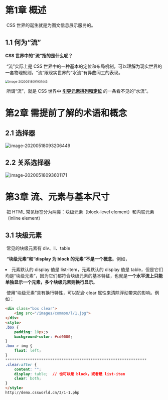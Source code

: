 # 第1章 概述

​		CSS 世界的诞生就是为图文信息展示服务的。

## 1.1 何为“流”

**CSS 世界中的“流”指的是什么呢？**

​		“流”实际上是 CSS 世界中的一种基本的定位和布局机制，可以理解为现实世界的一套物理规则，“流”跟现实世界的“水流”有异曲同工的表现。

<img src="C:\Users\hang_\AppData\Roaming\Typora\typora-user-images\image-20200518091931443.png" alt="image-20200518091931443" style="zoom:67%;" />

​	所谓“流”，就是 CSS 世界中 <u>**引导元素排列和定位**</u> 的一条看不见的“水流”。





# 第2章 需提前了解的术语和概念

## 2.1 选择器

![image-20200518093206449](C:\Users\hang_\AppData\Roaming\Typora\typora-user-images\image-20200518093206449.png)



## 2.2 关系选择器

![image-20200518093601171](C:\Users\hang_\AppData\Roaming\Typora\typora-user-images\image-20200518093601171.png)





# 第3章 流、元素与基本尺寸

​		把 HTML 常见标签分为两类：块级元素（block-level element）和内联元素（inline element）

## 3.1 块级元素

​		常见的块级元素有 div、li、table

​		**“块级元素”和“display 为 block 的元素”不是一个概念**。例如，<li>元素默认的 display 值是 list-item，<table>元素默认的 display 值是 table，但是它们均是“块级元素”，因为它们都符合块级元素的基本特征，也就是**一个水平流上只能单独显示一个元素，多个块级元素则换行显示**。

​		使用“块级元素”具有换行特性，可以配合 clear 属性来清除浮动带来的影响。例如：

```html
<div class="box clear">
    <img src="/images/common/l/1.jpg">
</div>
<style>
.box {
    padding: 10px;s
    background-color: #cd0000;
}
.box > img {
    float: left;
}
***************************************************************
.clear:after {
    content: "";
    display: table;  // 也可以是 block，或者是 list-item
    clear: both;
}
</style>
http://demo.cssworld.cn/3/1-1.php
```



















































































